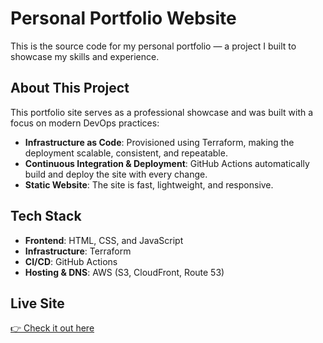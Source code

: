# Personal Portfolio Website

This is the source code for my personal portfolio — a project I built to showcase my skills and experience.

## About This Project

This portfolio site serves as a professional showcase and was built with a focus on modern DevOps practices:

- **Infrastructure as Code**: Provisioned using Terraform, making the deployment scalable, consistent, and repeatable.
- **Continuous Integration & Deployment**: GitHub Actions automatically build and deploy the site with every change.
- **Static Website**: The site is fast, lightweight, and responsive.

## Tech Stack

- **Frontend**: HTML, CSS, and JavaScript
- **Infrastructure**: Terraform
- **CI/CD**: GitHub Actions
- **Hosting & DNS**: AWS (S3, CloudFront, Route 53)

## Live Site

[👉 Check it out here](amitmaman.online) 

